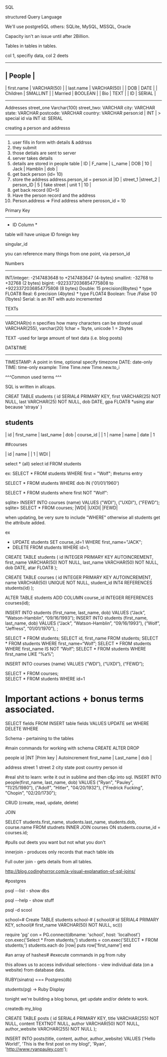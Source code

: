 SQL

structured Query Language

We'll use postgreSQL others: SQLite, MySQL, MSSQL, Oracle



Capacity isn't an issue until after 2Billion.

Tables in tables in tables.

col 1, specifiy data, col 2 deets

__________________
| 			People 		|
-------------------
| first.name |	VARCHAR(50)	|
| last.name  |	VARCHAR(50)	|
| DOB 			 |	DATE				|
| Children	 |	SMALLINT		|
| Married    |	BOOLEAN			|
| Bio				 |	TEXT				|
| ID 				 |	SERIAL			|
___________________

Addresses
street_one Varchar(100)
street_two: VARCHAR
city: VARCHAR
state: VARCHAR
postcode: VARCHAR
country: VARCHAR
person:id |   INT    |  > special id via INT
id: SERIAL


creating a person and addresss
______

1. user fills in form with details & addrsss
2. they submit
3. those detials are sent to server
4. server takes details
5. details are stored in people table
	| ID | F_name | L_name  | DOB
	| 10 | Jack		| Hamblin | dob |
6. get back person (id= 10)
7. store the address
address.person_id = person.id
	|ID | street_1 		|street_2 | person_ID
	|	5	| fake street | unit 1  | 10 			 |
8. get back record (ID=5)
9. Have the person record and the address
10. Person.address => Find address where peroson_id = 10


Primary Key 
___________

* ID Column *

table will have unique ID
foreign key

singular_id

you can reference many things from one point, via person_id

Numbers
_______

INT/integer: -2147483648 to +2147483647 (4-bytes)
smallint: -32768 to +32768 (2 bytes)
bigint: -9223372036854775808 to +9223372036854775808 (8 bytes)
Double: 15 precision(8bytes) * type FLOAT8
Real: 6 precision (4bytes) * type FLOAT4
Boolean: True /False *1/0* (1bytes)
Serial: is an INT with auto incremented

TEXTs
______
VARCHAR(n) n specifies how many characters can be stored
	usual VARCHAR(255), varchar(20) 1char = 1byte, unicode 1 = 2bytes

TEXT -used for large amount of text data (i.e. blog posts)

DAT&TIME
________
TIMESTAMP: A point in time, optional specify timezone
DATE: date-only
TIME: time-only
	example:
		Time
		Time.new
		Time.new.to_i


^^^Common used terms ^^^


SQL is written in allcaps.

CREAT TABLE students 
(
	id SERIAL4 PRIMARY KEY,
	first VARCHAR(25) NOT NULL,
	last VARCHAR(25) NOT NULL,
	dob DATE,
	gpa FLOAT8 *using atar because 'straya'
)

## students
| id | first_name | last_name  | dob 	 | course_id |
| 1  | name       |  name      | date	 | 1

##courses

| id | name |
| 1  | WDI  |


select * (all)
select id FROM students

ex:
SELECT * FROM students WHERE first = "Wolf";
 #returns entry

 SELECT * FROM students WHERE dob IN ('01/01/1960')

 SELECT * FROM students where first NOT "Wolf":


 sqlite> INSERT INTO courses (name) VALUES ("WDI"), ("UXDI"), ("FEWD");
sqlite> SELECT * FROM courses;
|WDI|
|UXDI|
|FEWD|

when updating, be very sure to include "WHERE" otherwise all students get the attribute added.

ex 
* UPDATE students SET course_id=1 WHERE first_name="JACK";
* DELETE FROM students WHERE id=1;

CREATE TABLE students 
(
id INTEGER PRIMARY KEY AUTOINCREMENT,
first_name VARCHAR(50) NOT NULL,
last_name VARCHAR(50) NOT NULL,
dob DATE,
atar FLOAT8
);

CREATE TABLE courses
(
id INTEGER PRIMARY KEY AUTOINCREMENT,
name VARCHAR(50) UNIQUE NOT NULL,
student_id INT4 REFERENCES students(id)	
);

ALTER TABLE students ADD COLUMN course_id INTEGER REFERENCES courses(id);

INSERT INTO students (first_name, last_name, dob) VALUES (“Jack”, “Watson-Hamblin”, “09/16/1993”);
INSERT INTO students (first_name, last_name, dob) VALUES (“Jack”, “Watson-Hamblin”, “09/16/1993”), (“Wolf”, “Jeffress”, “01/01/1970”), ;

SELECT * FROM students;
SELECT id, first_name FROM students;
SELECT * FROM students WHERE first_name=“Wolf”;
SELECT * FROM students WHERE first_name IS NOT “Wolf”;
SELECT * FROM students WHERE first_name LIKE “%a%”;

INSERT INTO courses (name) VALUES (“WDI”), (“UXDI”), (“FEWD”);

SELECT * FROM courses;	
SELECT * FROM students WHERE id=1

# Important actions + bonus terms associated.
SELECT fields FROM
INSERT table fields VALUES
UPDATE set WHERE
DELETE WHERE

Schema - pertaining to the tables

#main commands for working with schema
CREATE
ALTER
DROP


people
id |INT |Prim key | Autoincrement
first_name |
Last_name |
dob | 

address
street 1
street 2
city
state
post
country
person id


#real shit to learn: write it out in sublime and then c&p into sql.
INSERT INTO people(first_name, last_name, dob) VALUES ("Ryan", "Pauley", "11/25/1980"), ("Adolf", "Hitler", "04/20/1932"), ("Fredrick Fucking", "Chopin", "02/20/1730");

CRUD (create, read, update, delete)

JOIN

SELECT students.first_name, students.last_name, students.dob, course.name FROM studnets INNER JOIN courses ON students.course_id = courses.id;

#pulls out deets you want but not what you don't

innerjoin - produces only records that mach table ids

Full outer join - gets details from all tables.

http://blog.codinghorror.com/a-visual-explanation-of-sql-joins/


#postgres

psql --list - show dbs

psql --help - show stuff

psql -d scool

school=# Create TABLE students
school-# (
school(# id SERIAL4 PRIMARY KEY,
school(# first_name VARCHAR(50) NOT NULL,
sc)))


require 'pg'
con = PG.connect(dbname: 'school', host: 'localhost')
con.exec('Select * From students;')
students = con.exec('SELECT * FROM students;')
students.each do |row|
	puts row['first_name']
	end

#an array of hashes#
#execute commands in pg from ruby

this allows us to access individual selections - view individual data (on a website) from database data.

RUBY(sinatra) === Postgres(db)

students(pg) -> Ruby Display


tonight we're building a blog
bonus, get update and/or delete to work.


createdb my_blog

CREATE TABLE posts
(
id SERIAL4 PRIMARY KEY,
title VARCHAR(255) NOT NULL,
content TEXTNOT NULL,
author VARCHAR(50) NOT NULL,
author_website VARCHAR(255) NOT NULL
);



INSERT INTO posts(title, content, author, author_website) VALUES ('Hello World!', 'This is the first post on my blog!', 'Ryan', 'http://www.ryanpauley.com');


